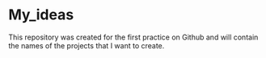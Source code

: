 # My_ideas
This repository was created for the first practice on Github and will contain the names of the projects that I want to create.
